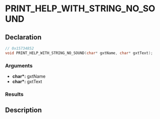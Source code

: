 # PRINT_HELP_WITH_STRING_NO_SOUND

## Declaration
```cpp
// 0x15734852
void PRINT_HELP_WITH_STRING_NO_SOUND(char* gxtName, char* gxtText);
```

### Arguments
- **char\*:** gxtName
- **char\*:** gxtText

### Results

## Description
